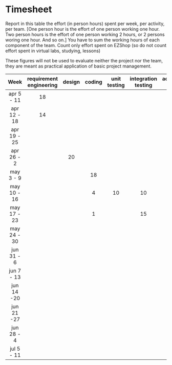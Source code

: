 # Timesheet

Report in this table the effort (in person hours) spent per week, per activity, per team.
[One person hour is the effort of one person working one hour.
Two person hours is the effort of one person working 2 hours, or 2 persons woring one hour. And so on.]
You have to sum the working hours of each component of the team.
Count only effort spent on EZShop (so do not count effort spent in virtual labs, studying, lessons)

These figures will not be used to evaluate neither the project nor the team, they are meant as practical application of basic project management.

| Week | requirement engineering | design | coding | unit testing | integration testing | acceptance testing | management | git maven |
|:-----------:|:--------:|:-----------:|:-----------:|:----------:|:------------:|:---------------:|:-------------:|:--------------:|
| apr 5 - 11 | 18| | | | | | | |
| apr 12 - 18| 14| | | | | | | | 
| apr 19 - 25| | | | | | | 8 | | 
| apr 26 - 2 | | 20 | | | | | | | 
| may 3 - 9  | | | 18 | | | | | 1 | 
| may 10 - 16| | | 4 | 10 | 10 | | | 1 | 
| may 17 - 23| | | 1| |15 | | | | 
| may 24 - 30| | | | | | | | | 
| jun 31 - 6 | | | | | | | | | 
| jun 7 - 13 | | | | | | | | | 
| jun 14 -20 | | | | | | | | | 
| jun 21 -27 | | | | | | | | | 
| jun 28 - 4 | | | | | | | | | 
| jul 5 - 11 | | | | | | | | |
